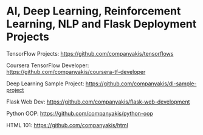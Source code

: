 # AI, Deep Learning, Reinforcement Learning, NLP and Flask Deployment Projects

TensorFlow Projects:
https://github.com/companyakis/tensorflows

Coursera TensorFlow Developer:
https://github.com/companyakis/coursera-tf-developer

Deep Learning Sample Project:
https://github.com/companyakis/dl-sample-project

Flask Web Dev: 
https://github.com/companyakis/flask-web-development

Python OOP:
https://github.com/companyakis/python-oop

HTML 101: 
https://github.com/companyakis/html
